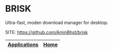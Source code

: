 # BRISK

 Ultra-fast, moden download manager for desktop.

 SITE: https://github.com/AminBhst/brisk

 | [Applications](https://portable-linux-apps.github.io/apps.html) | [Home](https://portable-linux-apps.github.io)
 | --- | --- |
